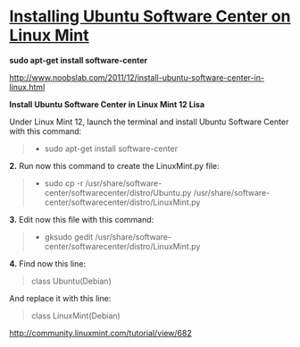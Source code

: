# [Installing Ubuntu Software Center on Linux Mint](http://community.linuxmint.com/tutorial/view/682)

**sudo apt-get install software-center**

<http://www.noobslab.com/2011/12/install-ubuntu-software-center-in-linux.html>

 **Install Ubuntu Software Center in Linux Mint 12 Lisa**

Under Linux Mint 12, launch the terminal and install Ubuntu Software Center with this command:


>   * sudo apt-get install software-center
>


 **2.** Run now this command to create the LinuxMint.py file:


>   * sudo cp -r /usr/share/software-center/softwarecenter/distro/Ubuntu.py /usr/share/software-center/softwarecenter/distro/LinuxMint.py
>


 **3.** Edit now this file with this command:


>   * gksudo gedit /usr/share/software-center/softwarecenter/distro/LinuxMint.py
>


 **4.** Find now this line:

> class Ubuntu(Debian)

And replace it with this line:

> class LinuxMint(Debian)

<http://community.linuxmint.com/tutorial/view/682>
